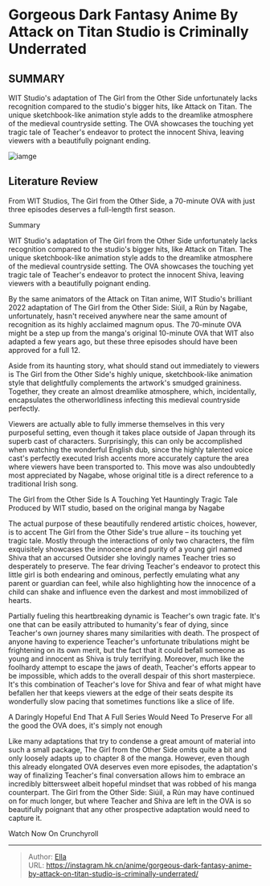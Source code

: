 # Gorgeous Dark Fantasy Anime By Attack on Titan Studio is Criminally Underrated


## SUMMARY 



  WIT Studio&#39;s adaptation of The Girl from the Other Side unfortunately lacks recognition compared to the studio&#39;s bigger hits, like Attack on Titan.   The unique sketchbook-like animation style adds to the dreamlike atmosphere of the medieval countryside setting.   The OVA showcases the touching yet tragic tale of Teacher&#39;s endeavor to protect the innocent Shiva, leaving viewers with a beautifully poignant ending.  

![iamge]()

## Literature Review

From WIT Studios, The Girl from the Other Side, a 70-minute OVA with just three episodes deserves a full-length first season.


Summary

  WIT Studio&#39;s adaptation of The Girl from the Other Side unfortunately lacks recognition compared to the studio&#39;s bigger hits, like Attack on Titan.   The unique sketchbook-like animation style adds to the dreamlike atmosphere of the medieval countryside setting.   The OVA showcases the touching yet tragic tale of Teacher&#39;s endeavor to protect the innocent Shiva, leaving viewers with a beautifully poignant ending.  





By the same animators of the Attack on Titan anime, WIT Studio&#39;s brilliant 2022 adaptation of The Girl from the Other Side: Siúil, a Rún by Nagabe, unfortunately, hasn&#39;t received anywhere near the same amount of recognition as its highly acclaimed magnum opus. The 70-minute OVA might be a step up from the manga&#39;s original 10-minute OVA that WIT also adapted a few years ago, but these three episodes should have been approved for a full 12.




Aside from its haunting story, what should stand out immediately to viewers is The Girl from the Other Side&#39;s highly unique, sketchbook-like animation style that delightfully complements the artwork&#39;s smudged graininess. Together, they create an almost dreamlike atmosphere, which, incidentally, encapsulates the otherworldliness infecting this medieval countryside perfectly.

          

Viewers are actually able to fully immerse themselves in this very purposeful setting, even though it takes place outside of Japan through its superb cast of characters. Surprisingly, this can only be accomplished when watching the wonderful English dub, since the highly talented voice cast&#39;s perfectly executed Irish accents more accurately capture the area where viewers have been transported to. This move was also undoubtedly most appreciated by Nagabe, whose original title is a direct reference to a traditional Irish song.





 The Girl from the Other Side Is A Touching Yet Hauntingly Tragic Tale 
Produced by WIT studio, based on the original manga by Nagabe
          

The actual purpose of these beautifully rendered artistic choices, however, is to accent The Girl from the Other Side&#39;s true allure – its touching yet tragic tale. Mostly through the interactions of only two characters, the film exquisitely showcases the innocence and purity of a young girl named Shiva that an accursed Outsider she lovingly names Teacher tries so desperately to preserve. The fear driving Teacher&#39;s endeavor to protect this little girl is both endearing and ominous, perfectly emulating what any parent or guardian can feel, while also highlighting how the innocence of a child can shake and influence even the darkest and most immobilized of hearts.

Partially fueling this heartbreaking dynamic is Teacher&#39;s own tragic fate. It&#39;s one that can be easily attributed to humanity&#39;s fear of dying, since Teacher&#39;s own journey shares many similarities with death. The prospect of anyone having to experience Teacher&#39;s unfortunate tribulations might be frightening on its own merit, but the fact that it could befall someone as young and innocent as Shiva is truly terrifying. Moreover, much like the foolhardy attempt to escape the jaws of death, Teacher&#39;s efforts appear to be impossible, which adds to the overall despair of this short masterpiece. It&#39;s this combination of Teacher&#39;s love for Shiva and fear of what might have befallen her that keeps viewers at the edge of their seats despite its wonderfully slow pacing that sometimes functions like a slice of life.






 A Daringly Hopeful End That A Full Series Would Need To Preserve 
For all the good the OVA does, it&#39;s simply not enough
          

Like many adaptations that try to condense a great amount of material into such a small package, The Girl from the Other Side omits quite a bit and only loosely adapts up to chapter 8 of the manga. However, even though this already elongated OVA deserves even more episodes, the adaptation&#39;s way of finalizing Teacher&#39;s final conversation allows him to embrace an incredibly bittersweet albeit hopeful mindset that was robbed of his manga counterpart. The Girl from the Other Side: Siúil, a Rún may have continued on for much longer, but where Teacher and Shiva are left in the OVA is so beautifully poignant that any other prospective adaptation would need to capture it.

Watch Now On Crunchyroll



---

> Author: [Ella](https://instagram.hk.cn/)  
> URL: https://instagram.hk.cn/anime/gorgeous-dark-fantasy-anime-by-attack-on-titan-studio-is-criminally-underrated/  

